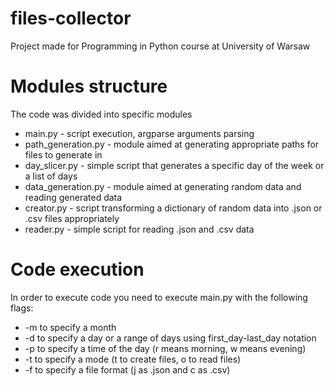 # files-collector
Project made for Programming in Python course at University of Warsaw

# Modules structure
The code was divided into specific modules
<ul>
  <li>
    main.py - script execution, argparse arguments parsing
  </li>
  <li>
    path_generation.py - module aimed at generating appropriate paths for files to generate in
  </li>
  <li>
    day_slicer.py - simple script that generates a specific day of the week or a list of days
  </li>
  <li>
    data_generation.py - module aimed at generating random data and reading generated data
  </li>
  <li>
    creator.py - script transforming a dictionary of random data into .json or .csv files appropriately
  </li>
  <li>
    reader.py - simple script for reading .json and .csv data
  </li>
</ul>

# Code execution
In order to execute code you need to execute main.py with the following flags:
<ul>
  <li>
    -m to specify a month
  </li>
  <li>
    -d to specify a day or a range of days using first_day-last_day notation
  </li>
  <li>
    -p to specify a time of the day (r means morning, w means evening)
  </li>
  <li>
    -t to specify a mode (t to create files, o to read files)
  </li>
  <li>
    -f to specify a file format (j as .json and c as .csv)
  </li>
</ul>
